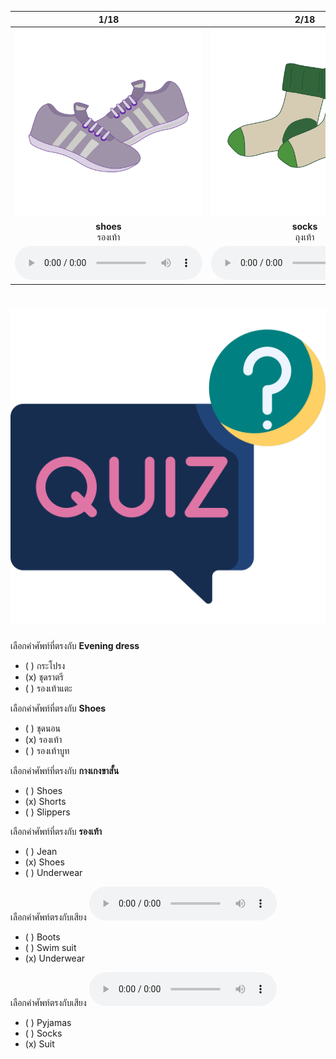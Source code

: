 <div class="carrousel">


|1/18|2/18|3/18|4/18|5/18|6/18|7/18|8/18|9/18|10/18|11/18|12/18|13/18|14/18|15/18|16/18|17/18|18/18|
| :----: | :----: | :----: | :----: | :----: | :----: | :----: | :----: | :----: | :----: | :----: | :----: | :----: | :----: | :----: | :----: | :----: | :----: |
|![](/media/img/clothes__shoes.svg)|![](/media/img/clothes__socks.svg)|![](/media/img/clothes__belt.svg)|![](/media/img/clothes__skirt.svg)|![](/media/img/clothes__shorts.svg)|![](/media/img/clothes__jean.svg)|![](/media/img/clothes__pyjamas.svg)|![](/media/img/clothes__slippers.svg)|![](/media/img/clothes__leggings.svg)|![](/media/img/clothes__bathrobe.svg)|![](/media/img/clothes__swim&#x20;suit.svg)|![](/media/img/clothes__boots.svg)|![](/media/img/clothes__underwear.svg)|![](/media/img/clothes__dress.svg)|![](/media/img/clothes__evening&#x20;dress.svg)|![](/media/img/clothes__diving&#x20;suit.svg)|![](/media/img/clothes__raincoat.svg)|![](/media/img/clothes__suit.svg)|
|**shoes**<br>รองเท้า|**socks**<br>ถุงเท้า|**belt**<br>เข็มขัด|**skirt**<br>กระโปรง|**shorts**<br>กางเกงขาสั้น|**jean**<br>ยีนส์|**pyjamas**<br>ชุดนอน|**slippers**<br>รองเท้าแตะ|**leggings**<br>กางเกงเลกกิ้ง|**bathrobe**<br>เสื้อคลุมอาบน้ํา|**swim suit**<br>ชุดว่ายน้ํา|**boots**<br>รองเท้าบูท|**underwear**<br>ชุดชั้นใน|**dress**<br>ชุดกระโปรง|**evening dress**<br>ชุดราตรี|**diving suit**<br>ชุดดําน้ํา|**raincoat**<br>เสื้อกันฝน|**suit**<br>สูท|
|![](/media/audio/shoes.mp3)|![](/media/audio/socks.mp3)|![](/media/audio/belt.mp3)|![](/media/audio/skirt.mp3)|![](/media/audio/shorts.mp3)|![](/media/audio/jean.mp3)|![](/media/audio/pyjamas.mp3)|![](/media/audio/slippers.mp3)|![](/media/audio/leggings.mp3)|![](/media/audio/bathrobe.mp3)|![](/media/audio/swim&#x20;suit.mp3)|![](/media/audio/boots.mp3)|![](/media/audio/underwear.mp3)|![](/media/audio/dress.mp3)|![](/media/audio/evening&#x20;dress.mp3)|![](/media/audio/diving&#x20;suit.mp3)|![](/media/audio/raincoat.mp3)|![](/media/audio/suit.mp3)|

</div>



# ![icon](/media/icons/quiz.svg) 


 เลือกคำศัพท์ที่ตรงกับ **Evening dress**
 - ( ) กระโปรง
 - (x) ชุดราตรี
 - ( ) รองเท้าแตะ

 เลือกคำศัพท์ที่ตรงกับ **Shoes**
 - ( ) ชุดนอน
 - (x) รองเท้า
 - ( ) รองเท้าบูท

 เลือกคำศัพท์ที่ตรงกับ **กางเกงขาสั้น**
 - ( ) Shoes
 - (x) Shorts
 - ( ) Slippers

 เลือกคำศัพท์ที่ตรงกับ **รองเท้า**
 - ( ) Jean
 - (x) Shoes
 - ( ) Underwear

เลือกคำศัพท์ตรงกับเสียง ![](/media/audio/underwear.mp3) 
 - ( ) Boots
 - ( ) Swim suit
 - (x) Underwear


เลือกคำศัพท์ตรงกับเสียง ![](/media/audio/suit.mp3) 
 - ( ) Pyjamas
 - ( ) Socks
 - (x) Suit

